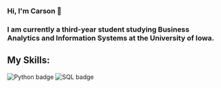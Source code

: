 ### Hi, I'm Carson 👋
### I am currently a third-year student studying Business Analytics and Information Systems at the University of Iowa. 

## My Skills:
![Python badge](https://img.shields.io/static/v1?message=python&logo=python&labelColor=5c5c5c&color=251A15&logoColor=white&label=%20&style=for-the-badge) ![SQL badge](https://img.shields.io/static/v1?message=sql&logo=sqlite&labelColor=5c5c5c&color=251A15&logoColor=white&label=%20&style=for-the-badge)

<!--


**carsonkirby/carsonkirby** is a ✨ _special_ ✨ repository because its `README.md` (this file) appears on your GitHub profile.

Here are some ideas to get you started:

- 🔭 I’m currently working on ...
- 🌱 I’m currently learning ...
- 👯 I’m looking to collaborate on ...
- 🤔 I’m looking for help with ...
- 💬 Ask me about ...
- 📫 How to reach me: ...
- 😄 Pronouns: ...
- ⚡ Fun fact: ...
-->
